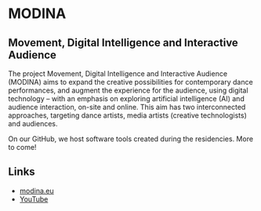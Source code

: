 # MODINA
## Movement, Digital Intelligence and Interactive Audience

The project Movement, Digital Intelligence and Interactive Audience (MODINA) aims to expand the creative possibilities for contemporary dance performances, and augment the experience for the audience, using digital technology – with an emphasis on exploring artificial intelligence (AI) and audience interaction, on-site and online. This aim has two interconnected approaches, targeting dance artists, media artists (creative technologists) and audiences.

On our GitHub, we host software tools created during the residencies. More to come!

## Links

* [modina.eu](https://modina.eu/)
* [YouTube](https://www.youtube.com/@modina_eu)
